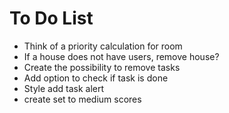 # To Do List

- Think of a priority calculation for room
- If a house does not have users, remove house?
- Create the possibility to remove tasks
- Add option to check if task is done
- Style add task alert
- create set to medium scores
